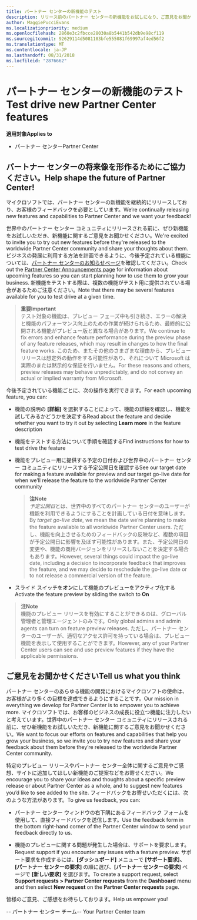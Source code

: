 ```yaml
---
title: パートナー センターの新機能のテスト
description: リリース前のパートナー センターの新機能をお試しになり、ご意見をお聞かせください。 パートナー センターの将来像を形作るためにご協力ください。
author: MaggiePucciEvans
ms.localizationpriority: medium
ms.openlocfilehash: 2860e3c2fbcce28030a8b5441b542db9e98cf119
ms.sourcegitcommit: 92629114d5081103bfe555081f69997af4ed56f2
ms.translationtype: MT
ms.contentlocale: ja-JP
ms.lasthandoff: 08/31/2018
ms.locfileid: "2876662"
---
```

# <a name="test-drive-new-partner-center-features"></a><span data-ttu-id="e6cd2-104">パートナー センターの新機能のテスト</span><span class="sxs-lookup"><span data-stu-id="e6cd2-104">Test drive new Partner Center features</span></span>

**<span data-ttu-id="e6cd2-105">適用対象</span><span class="sxs-lookup"><span data-stu-id="e6cd2-105">Applies to</span></span>**

- <span data-ttu-id="e6cd2-106">パートナー センター</span><span class="sxs-lookup"><span data-stu-id="e6cd2-106">Partner Center</span></span>

## <a name="help-shape-the-future-of-partner-center"></a><span data-ttu-id="e6cd2-107">パートナー センターの将来像を形作るためにご協力ください。</span><span class="sxs-lookup"><span data-stu-id="e6cd2-107">Help shape the future of Partner Center!</span></span>

<span data-ttu-id="e6cd2-108">マイクロソフトでは、パートナー センターの新機能を継続的にリリースしており、お客様のフィードバックを必要としています。</span><span class="sxs-lookup"><span data-stu-id="e6cd2-108">We’re continually releasing new features and capabilities to Partner Center and we want your feedback!</span></span> 

<span data-ttu-id="e6cd2-109">世界中のパートナー センター コミュニティにリリースされる前に、ぜひ新機能をお試しいただき、新機能に関するご意見をお聞かせください。</span><span class="sxs-lookup"><span data-stu-id="e6cd2-109">We're excited to invite you to try out new features before they're released to the worldwide Partner Center community and share your thoughts about them.</span></span> <span data-ttu-id="e6cd2-110">ビジネスの発展に利用する方法を計画できるように、今後予定されている機能については、[パートナー センターのお知らせページ](https://partnercenter.microsoft.com/pcv/announcements)を確認してください。</span><span class="sxs-lookup"><span data-stu-id="e6cd2-110">Check out the [Partner Center Announcements page](https://partnercenter.microsoft.com/pcv/announcements) for information about upcoming features so you can start planning how to use them to grow your business.</span></span> <span data-ttu-id="e6cd2-111">新機能をテストする際は、複数の機能がテスト用に提供されている場合があるためご注意ください。</span><span class="sxs-lookup"><span data-stu-id="e6cd2-111">Note that there may be several features available for you to test drive at a given time.</span></span>

>**<span data-ttu-id="e6cd2-112">重要</span><span class="sxs-lookup"><span data-stu-id="e6cd2-112">Important</span></span>**<br> <span data-ttu-id="e6cd2-113">テスト対象の機能は、プレビュー フェーズ中も引き続き、エラーの解決と機能のパフォーマンス向上のための作業が続けられるため、最終的に公開される機能がプレビュー版と異なる場合があります。</span><span class="sxs-lookup"><span data-stu-id="e6cd2-113">We continue to fix errors and enhance feature performance during the preview phase of any feature releases, which may result in changes to how the final feature works.</span></span> <span data-ttu-id="e6cd2-114">このため、またその他のさまざまな理由から、プレビュー リリースは想定外の動作をする可能性があり、それについて Microsoft は実際のまたは黙示的な保証を行いません。</span><span class="sxs-lookup"><span data-stu-id="e6cd2-114">For these reasons and others, preview releases may behave unpredictably, and do not convey an actual or implied warranty from Microsoft.</span></span>

<span data-ttu-id="e6cd2-115">今後予定されている機能ごとに、次の操作を実行できます。</span><span class="sxs-lookup"><span data-stu-id="e6cd2-115">For each upcoming feature, you can:</span></span>

-   <span data-ttu-id="e6cd2-116">機能の説明の **[詳細]** を選択することによって、機能の詳細を確認し、機能を試してみるかどうかを決定する</span><span class="sxs-lookup"><span data-stu-id="e6cd2-116">Read about the feature and decide whether you want to try it out by selecting **Learn more** in the feature description</span></span> 

-   <span data-ttu-id="e6cd2-117">機能をテストする方法について手順を確認する</span><span class="sxs-lookup"><span data-stu-id="e6cd2-117">Find instructions for how to test drive the feature</span></span>

-   <span data-ttu-id="e6cd2-118">機能をプレビュー用に提供する予定の日付および世界中のパートナー センター コミュニティにリリースする予定公開日を確認する</span><span class="sxs-lookup"><span data-stu-id="e6cd2-118">See our target date for making a feature available for preview and our target go-live date for when we’ll release the feature to the worldwide Partner Center community</span></span> 

    >**<span data-ttu-id="e6cd2-119">注</span><span class="sxs-lookup"><span data-stu-id="e6cd2-119">Note</span></span>**<br> <span data-ttu-id="e6cd2-120">*予定公開日*とは、世界中のすべてのパートナー センターのユーザーが機能を利用できるようにすることを計画している日付を意味します。</span><span class="sxs-lookup"><span data-stu-id="e6cd2-120">By *target go-live date*, we mean the date we’re planning to make the feature available to all worldwide Partner Center users.</span></span> <span data-ttu-id="e6cd2-121">ただし、機能を向上させるためのフィードバックの反映など、複数の項目が予定公開日に影響を及ぼす可能性があります。また、予定公開日の変更や、機能の商用バージョンをリリースしないことを決定する場合もあります。</span><span class="sxs-lookup"><span data-stu-id="e6cd2-121">However, several things could impact the go-live date, including a decision to incorporate feedback that improves the feature, and we may decide to reschedule the go-live date or to not release a commercial version of the feature.</span></span>  

-   <span data-ttu-id="e6cd2-122">スライド スイッチを**オン**にして機能のプレビューをアクティブ化する</span><span class="sxs-lookup"><span data-stu-id="e6cd2-122">Activate the feature preview by sliding the switch to **On**</span></span>

>**<span data-ttu-id="e6cd2-123">注</span><span class="sxs-lookup"><span data-stu-id="e6cd2-123">Note</span></span>**<br> <span data-ttu-id="e6cd2-124">機能のプレビュー リリースを有効にすることができるのは、グローバル管理者と管理エージェントのみです。</span><span class="sxs-lookup"><span data-stu-id="e6cd2-124">Only global admins and admin agents can turn on feature preview releases.</span></span> <span data-ttu-id="e6cd2-125">ただし、パートナー センターのユーザーが、適切なアクセス許可を持っている場合は、プレビュー機能を表示して使用することができます。</span><span class="sxs-lookup"><span data-stu-id="e6cd2-125">However, any of your Partner Center users can see and use preview features if they have the applicable permissions.</span></span>
 
## <a name="tell-us-what-you-think"></a><span data-ttu-id="e6cd2-126">ご意見をお聞かせください</span><span class="sxs-lookup"><span data-stu-id="e6cd2-126">Tell us what you think</span></span>

<span data-ttu-id="e6cd2-127">パートナー センターのあらゆる機能の開発におけるマイクロソフトの使命は、お客様がより多くの目標を達成できるようにすることです。</span><span class="sxs-lookup"><span data-stu-id="e6cd2-127">Our mission in everything we develop for Partner Center is to empower you to achieve more.</span></span> <span data-ttu-id="e6cd2-128">マイクロソフトでは、お客様のビジネスの成長に役立つ機能に注力したいと考えています。世界中のパートナー センター コミュニティにリリースされる前に、ぜひ新機能をお試しいただき、新機能に関するご意見をお聞かせください。</span><span class="sxs-lookup"><span data-stu-id="e6cd2-128">We want to focus our efforts on features and capabilities that help you grow your business, so we invite you to try new features and share your feedback about them before they’re released to the worldwide Partner Center community.</span></span> 

<span data-ttu-id="e6cd2-129">特定のプレビュー リリースやパートナー センター全体に関するご意見やご感想、サイトに追加してほしい新機能のご提案などをお寄せください。</span><span class="sxs-lookup"><span data-stu-id="e6cd2-129">We encourage you to share your ideas and thoughts about a specific preview release or about Partner Center as a whole, and to suggest new features you’d like to see added to the site.</span></span> <span data-ttu-id="e6cd2-130">フィードバックをお寄せいただくには、次のような方法があります。</span><span class="sxs-lookup"><span data-stu-id="e6cd2-130">To give us feedback, you can:</span></span>  

-   <span data-ttu-id="e6cd2-131">パートナー センター ウィンドウの右下隅にあるフィードバック フォームを使用して、直接フィードバックを送信します。</span><span class="sxs-lookup"><span data-stu-id="e6cd2-131">Use the feedback form in the bottom right-hand corner of the Partner Center window to send your feedback directly to us.</span></span> 

-   <span data-ttu-id="e6cd2-132">機能のプレビューに関する問題が発生した場合は、サポートを要求します。</span><span class="sxs-lookup"><span data-stu-id="e6cd2-132">Request support if you encounter any issues with a feature preview.</span></span> <span data-ttu-id="e6cd2-133">サポート要求を作成するには、**[ダッシュボード]** メニューで **[サポート要求]、[パートナー センターの要求]** の順に選び、**[パートナー センターの要求]** ページで **[新しい要求]** を選びます。</span><span class="sxs-lookup"><span data-stu-id="e6cd2-133">To create a support request, select **Support requests > Partner Center requests** from the **Dashboard** menu and then select **New request** on the **Partner Center requests** page.</span></span>

<span data-ttu-id="e6cd2-134">皆様のご意見、ご感想をお待ちしております。</span><span class="sxs-lookup"><span data-stu-id="e6cd2-134">Help us empower you!</span></span>

<span data-ttu-id="e6cd2-135">-- パートナー センター チーム</span><span class="sxs-lookup"><span data-stu-id="e6cd2-135">-- Your Partner Center team</span></span>

